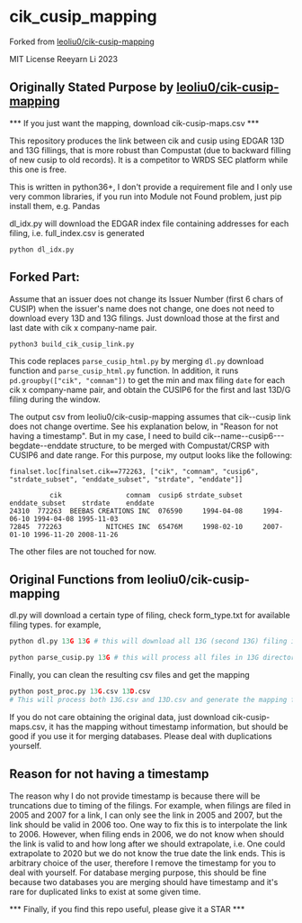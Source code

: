 # cik_cusip_mapping

Forked from [leoliu0/cik-cusip-mapping](https://github.com/leoliu0/cik-cusip-mapping)

MIT License
Reeyarn Li 2023


## Originally Stated Purpose by [leoliu0/cik-cusip-mapping](https://github.com/leoliu0/cik-cusip-mapping)

*** If you just want the mapping, download cik-cusip-maps.csv ***

This repository produces the link between cik and cusip using EDGAR 13D and 13G fillings, that is more robust than Compustat (due to backward filling of new cusip to old records). It is a competitor to WRDS SEC platform while this one is free.

This is written in python36+, I don't provide a requirement file and I only use very common libraries, if you run into Module not Found problem, just pip install them, e.g. Pandas

dl_idx.py will download the EDGAR index file containing addresses for each filing, i.e. full_index.csv is generated

```
python dl_idx.py
```

## Forked Part:

Assume that an issuer does not change its Issuer Number (first 6 chars of CUSIP) when the issuer's name does not change, 
one does not need to download every 13D and 13G filings. Just download those at the first and last date with cik x company-name pair.

`python3 build_cik_cusip_link.py`

This code replaces `parse_cusip_html.py` by merging `dl.py` download function and `parse_cusip_html.py` function.
In addition, it runs `pd.groupby(["cik", "comnam"])` to get the min and max filing `date` for each cik x company-name pair, 
and obtain the CUSIP6 for the first and last 13D/G filing during the window.



The output csv from leoliu0/cik-cusip-mapping assumes that cik--cusip link does not change overtime. See his explanation below, in "Reason for not having a timestamp". 
But in my case, I need to build cik--name--cusip6---begdate--enddate structure, to be merged with Compustat/CRSP with CUSIP6 and date range.
For this purpose, my output looks like the following:

`finalset.loc[finalset.cik==772263, ["cik", "comnam", "cusip6", "strdate_subset", "enddate_subset", "strdate", "enddate"]]`

```
          cik                comnam  cusip6 strdate_subset enddate_subset    strdate    enddate
24310  772263  BEEBAS CREATIONS INC  076590     1994-04-08     1994-06-10 1994-04-08 1995-11-03
72845  772263           NITCHES INC  65476M     1998-02-10     2007-01-10 1996-11-20 2008-11-26
```

The other files are not touched for now.

## Original Functions from  leoliu0/cik-cusip-mapping

dl.py will download a certain type of filing, check form_type.txt for available filing types. for example,
```python
python dl.py 13G 13G # this will download all 13G (second 13G) filing into 13G (first 13G) folder
```
```python
python parse_cusip.py 13G # this will process all files in 13G directory, creating a file called 13G.csv with filing name, cik, cusip number.
```
Finally, you can clean the resulting csv files and get the mapping
```python
python post_proc.py 13G.csv 13D.csv
# This will process both 13G.csv and 13D.csv and generate the mapping file
```

If you do not care obtaining the original data, just download cik-cusip-maps.csv, it has the mapping without timestamp information, but should be good if you use it for merging databases. Please deal with duplications yourself.

## Reason for not having a timestamp

The reason why I do not provide timestamp is because there will be truncations due to timing of the filings. For example, when filings are filed in 2005 and 2007 for a link, I can only see the link in 2005 and 2007, but the link should be valid in 2006 too. One way to fix this is to interpolate the link to 2006. However, when filing ends in 2006, we do not know when should the link is valid to and how long after we should extrapolate, i.e. One could extrapolate to 2020 but we do not know the true date the link ends. This is arbitrary choice of the user, therefore I remove the timestamp for you to deal with yourself. For database merging purpose, this should be fine because two databases you are merging should have timestamp and it's rare for duplicated links to exist at some given time.

*** Finally, if you find this repo useful, please give it a STAR ***
